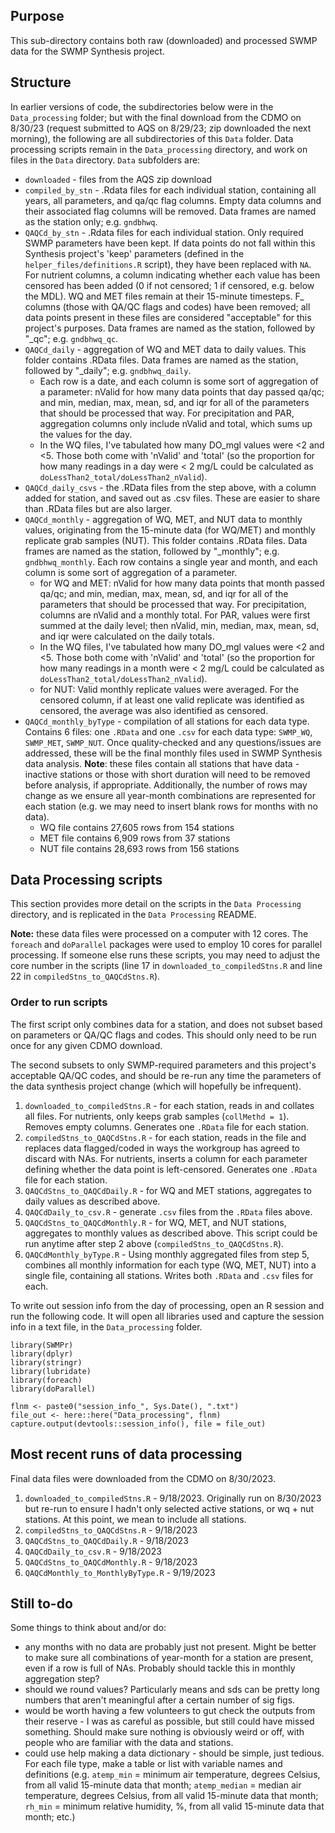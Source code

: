 ## Purpose  

This sub-directory contains both raw (downloaded) and processed SWMP data for the SWMP Synthesis project.  

## Structure  

In earlier versions of code, the subdirectories below were in the `Data_processing` folder; but with the final download from the CDMO on 8/30/23 (request submitted to AQS on 8/29/23; zip downloaded the next morning), the following are all subdirectories of this `Data` folder. Data processing scripts remain in the `Data_processing` directory, and work on files in the `Data` directory. `Data` subfolders are:  

-  `downloaded` - files from the AQS zip download    
-  `compiled_by_stn` - .Rdata files for each individual station, containing all years, all parameters, and qa/qc flag columns. Empty data columns and their associated flag columns will be removed. Data frames are named as the station only; e.g. `gndbhwq`.      
-  `QAQCd_by_stn` - .Rdata files for each individual station. Only required SWMP parameters have been kept. If data points do not fall within this Synthesis project's 'keep' parameters (defined in the `helper_files/definitions.R` script), they have been replaced with `NA`. For nutrient columns, a column indicating whether each value has been censored has been added (0 if not censored; 1 if censored, e.g. below the MDL). WQ and MET files remain at their 15-minute timesteps. F_ columns (those with QA/QC flags and codes) have been removed; all data points present in these files are considered "acceptable" for this project's purposes. Data frames are named as the station, followed by "_qc"; e.g. `gndbhwq_qc`.  
-  `QAQCd_daily` - aggregation of WQ and MET data to daily values. This folder contains .RData files. Data frames are named as the station, followed by "_daily"; e.g. `gndbhwq_daily`. 
    -  Each row is a date, and each column is some sort of aggregation of a parameter: nValid for how many data points that day passed qa/qc; and min, median, max, mean, sd, and iqr for all of the parameters that should be processed that way. For precipitation and PAR, aggregation columns only include nValid and total, which sums up the values for the day.  
    -  In the WQ files, I've tabulated how many DO_mgl values were <2 and <5. Those both come with 'nValid' and 'total' (so the proportion for how many readings in a day were < 2 mg/L could be calculated as `doLessThan2_total/doLessThan2_nValid`).  
-  `QAQCd_daily_csvs` - the .RData files from the step above, with a column added for station, and saved out as .csv files. These are easier to share than .RData files but are also larger.  
-  `QAQCd_monthly` - aggregation of WQ, MET, and NUT data to monthly values, originating from the 15-minute data (for WQ/MET) and monthly replicate grab samples (NUT). This folder contains .RData files. Data frames are named as the station, followed by "_monthly"; e.g. `gndbhwq_monthly`. Each row contains a single year and month, and each column is some sort of aggregation of a parameter.  
    -  for WQ and MET: nValid for how many data points that month passed qa/qc; and min, median, max, mean, sd, and iqr for all of the parameters that should be processed that way. For precipitation, columns are nValid and a monthly total. For PAR, values were first summed at the daily level; then nValid, min, median, max, mean, sd, and iqr were calculated on the daily totals.  
    -  In the WQ files, I've tabulated how many DO_mgl values were <2 and <5. Those both come with 'nValid' and 'total' (so the proportion for how many readings in a month were < 2 mg/L could be calculated as `doLessThan2_total/doLessThan2_nValid`).  
    -  for NUT: Valid monthly replicate values were averaged. For the censored column, if at least one valid replicate was identified as censored, the average was also identified as censored.  
-  `QAQCd_monthly_byType` - compilation of all stations for each data type. Contains 6 files: one `.RData` and one `.csv` for each data type: `SWMP_WQ`, `SWMP_MET`, `SWMP_NUT`. Once quality-checked and any questions/issues are addressed, these will be the final monthly files used in SWMP Synthesis data analysis. **Note**: these files contain all stations that have data - inactive stations or those with short duration will need to be removed before analysis, if appropriate. Additionally, the number of rows may change as we ensure all year-month combinations are represented for each station (e.g. we may need to insert blank rows for months with no data).    
    -  WQ file contains 27,605 rows from 154 stations  
    -  MET file contains 6,909 rows from 37 stations  
    -  NUT file contains 28,693 rows from 156 stations  

## Data Processing scripts  

This section provides more detail on the scripts in the `Data Processing` directory, and is replicated in the `Data Processing` README.  

**Note:** these data files were processed on a computer with 12 cores. The `foreach` and `doParallel` packages were used to employ 10 cores for parallel processing. If someone else runs these scripts, you may need to adjust the core number in the scripts (line 17 in `downloaded_to_compiledStns.R` and line 22 in `compiledStns_to_QAQCdStns.R`).  

### Order to run scripts  

The first script only combines data for a station, and does not subset based on parameters or QA/QC flags and codes. This should only need to be run once for any given CDMO download.  

The second subsets to only SWMP-required parameters and this project's acceptable QA/QC codes, and should be re-run any time the parameters of the data synthesis project change (which will hopefully be infrequent).   

1.  `downloaded_to_compiledStns.R` - for each station, reads in and collates all files. For nutrients, only keeps grab samples (`collMethd = 1`). Removes empty columns. Generates one `.RData` file for each station.    
2.  `compiledStns_to_QAQCdStns.R` - for each station, reads in the file and replaces data flagged/coded in ways the workgroup has agreed to discard with NAs. For nutrients, inserts a column for each parameter defining whether the data point is left-censored. Generates one `.RData` file for each station.  
3.  `QAQCdStns_to_QAQCdDaily.R` - for WQ and MET stations, aggregates to daily values as described above.  
4.  `QAQCdDaily_to_csv.R` - generate `.csv` files from the `.RData` files above.  
5.  `QAQCdStns_to_QAQCdMonthly.R` - for WQ, MET, and NUT stations, aggregates to monthly values as described above. This script could be run anytime after step 2 above (`compiledStns_to_QAQCdStns.R`).  
6.  `QAQCdMonthly_byType.R` - Using monthly aggregated files from step 5, combines all monthly information for each type (WQ, MET, NUT) into a single file, containing all stations. Writes both `.RData` and `.csv` files for each.  


To write out session info from the day of processing, open an R session and run the following code. It will open all libraries used and capture the session info in a text file, in the `Data_processing` folder.    

```{r}
library(SWMPr)
library(dplyr)
library(stringr)
library(lubridate)
library(foreach)
library(doParallel)

flnm <- paste0("session_info_", Sys.Date(), ".txt")
file_out <- here::here("Data_processing", flnm)
capture.output(devtools::session_info(), file = file_out)
```

## Most recent runs of data processing  

Final data files were downloaded from the CDMO on 8/30/2023.  

1.  `downloaded_to_compiledStns.R` - 9/18/2023. Originally run on 8/30/2023 but re-run to ensure I hadn't only selected active stations, or wq + nut stations. At this point, we mean to include all stations.      
2.  `compiledStns_to_QAQCdStns.R` - 9/18/2023  
3.  `QAQCdStns_to_QAQCdDaily.R` - 9/18/2023  
4.  `QAQCdDaily_to_csv.R` - 9/18/2023  
5.  `QAQCdStns_to_QAQCdMonthly.R` -  9/18/2023   
6.  `QAQCdMonthly_to_MonthlyByType.R` - 9/19/2023 


## Still to-do  

Some things to think about and/or do:  

-  any months with no data are probably just not present. Might be better to make sure all combinations of year-month for a station are present, even if a row is full of NAs. Probably should tackle this in monthly aggregation step?  
-  should we round values? Particularly means and sds can be pretty long numbers that aren't meaningful after a certain number of sig figs.  
-  would be worth having a few volunteers to gut check the outputs from their reserve - I was as careful as possible, but still could have missed something. Should make sure nothing is obviously weird or off, with people who are familiar with the data and stations.  
-  could use help making a data dictionary - should be simple, just tedious. For each file type, make a table or list with variable names and definitions (e.g. `atemp_min` = minimum air temperature, degrees Celsius, from all valid 15-minute data that month; `atemp_median` = median air temperature, degrees Celsius, from all valid 15-minute data that month; `rh_min` = minimum relative humidity, %, from all valid 15-minute data that month; etc.)  
  
